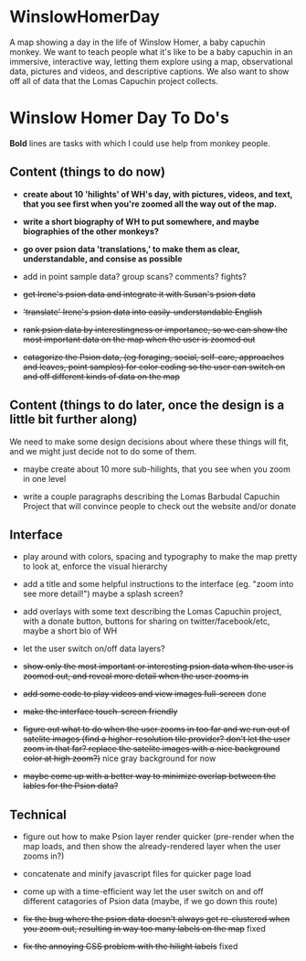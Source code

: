 WinslowHomerDay
===============

A map showing a day in the life of Winslow Homer, a baby capuchin monkey.  We want to teach people what it's like to be a baby capuchin in an immersive, interactive way, letting them explore using a map, observational data, pictures and videos, and descriptive captions.  We also want to show off all of data that the Lomas Capuchin project collects.




Winslow Homer Day To Do's
=========================

**Bold** lines are tasks with which I could use help from monkey people.



Content (things to do now)
--------------------------

- **create about 10 'hilights' of WH's day, with pictures, videos, and text, that you see first when you're zoomed all the way out of the map.**

- **write a short biography of WH to put somewhere, and maybe biographies of the other monkeys?**

- **go over psion data 'translations,' to make them as clear, understandable, and consise as possible**

- add in point sample data?  group scans?  comments?  fights?

- ~~get Irene's psion data and integrate it with Susan's psion data~~

- ~~'translate' Irene's psion data into easily-understandable English~~

- ~~rank psion data by interestingness or importance, so we can show the most important data on the map when the user is zoomed out~~

- ~~catagorize the Psion data, (eg foraging, social, self-care, approaches and leaves, point samples) for color coding so the user can switch on and off different kinds of data on the map~~



Content (things to do later, once the design is a little bit further along) 
-------------------------
We need to make some design decisions about where these things will fit, and we might just decide not to do some of them.

- maybe create about 10 more sub-hilights, that you see when you zoom in one level

- write a couple paragraphs describing the Lomas Barbudal Capuchin Project that will convince people to check out the website and/or donate




Interface
---------

- play around with colors, spacing and typography to make the map pretty to look at, enforce the visual hierarchy

- add a title and some helpful instructions to the interface (eg. "zoom into see more detail!")  maybe a splash screen?

- add overlays with some text describing the Lomas Capuchin project, with a donate button, buttons for sharing on twitter/facebook/etc, maybe a short bio of WH

- let the user switch on/off data layers?

- ~~show only the most important or interesting psion data when the user is zoomed out, and reveal more detail when the user zooms in~~

- ~~add some code to play videos and view images full-screen~~ done

- ~~make the interface touch-screen friendly~~

- ~~figure out what to do when the user zooms in too far and we run out of satelite images (find a higher-resolution tile provider?  don't let the user zoom in that far?  replace the satelite images with a nice background color at high zoom?)~~ nice gray background for now

- ~~maybe come up with a better way to minimize overlap between the lables for the Psion data?~~



Technical
---------

- figure out how to make Psion layer render quicker (pre-render when the map loads, and then show the already-rendered layer when the user zooms in?)

- concatenate and minify javascript files for quicker page load

- come up with a time-efficient way let the user switch on and off different catagories of Psion data (maybe, if we go down this route)

- ~~fix the bug where the psion data doesn't always get re-clustered when you zoom out, resulting in way too many labels on the map~~ fixed

- ~~fix the annoying CSS problem with the hilight labels~~ fixed